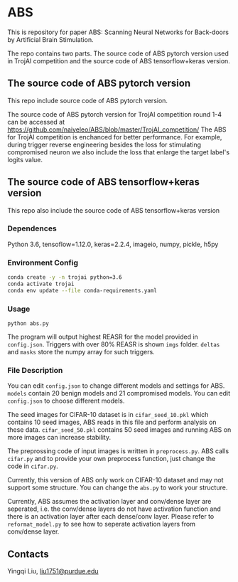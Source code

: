 # ABS


This is repository for paper ABS: Scanning Neural Networks for Back-doors by  Artificial Brain Stimulation. 

The repo contains two parts. The source code of ABS pytorch version used in TrojAI competition and the source code of ABS tensorflow+keras version.

## The source code of ABS pytorch version 

This repo include source code of ABS pytorch version. 

The source code of ABS pytorch version for TrojAI competition round 1-4 can be accessed at https://github.com/naiyeleo/ABS/blob/master/TrojAI_competition/
The ABS for TrojAI competition is enchanced for better performance. For example, during trigger reverse engineering besides the loss for stimulating compromised neuron we also include the loss that enlarge the target label's logits value.  


## The source code of ABS tensorflow+keras version

This repo also include the source code of ABS tensorflow+keras version

### Dependences
Python 3.6, tensoflow=1.12.0, keras=2.2.4, imageio, numpy, pickle, h5py

### Environment Config
```Bash
conda create -y -n trojai python=3.6
conda activate trojai
conda env update --file conda-requirements.yaml
```

### Usage
`python abs.py`

The program will output highest REASR for the model provided in `config.json`.
Triggers with over 80% REASR is shown `imgs` folder. `deltas` and `masks` store the numpy array for such triggers.

### File Description

You can edit `config.json` to change different models and settings for ABS. `models` contain 20 benign models and 21 compromised models. You can edit `config.json` to choose different models.

The seed images for CIFAR-10 dataset is in `cifar_seed_10.pkl` which contains 10 seed images, ABS reads in this file and perform analysis on these data. `cifar_seed_50.pkl` contains 50 seed images and running ABS on more images can increase stability.

The preprossing code of input images is written in `preprocess.py`. ABS calls `cifar.py` and to provide your own preprocess function, just change the code in `cifar.py`.


Currently, this version of ABS only work on CIFAR-10 dataset and may not support some structure. 
You can change the `abs.py` to work your structure.

Currently, ABS assumes the activation layer and conv/dense layer are seperated, i.e. the conv/dense layers do not have activation function and there is an activation layer after each dense/conv layer. 
Please refer to `reformat_model.py` to see how to seperate activation layers from conv/dense layer.

## Contacts

Yingqi Liu, liu1751@purdue.edu
